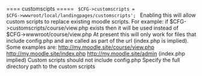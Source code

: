 ==== customscipts =====
<code>
	$CFG->customscripts = $CFG->wwwroot/local/landingpages/customscripts';
</code>
Enabling this will allow custom scripts to replace existing moodle scripts.
For example: if $CFG->customscripts/course/view.php exists then
it will be used instead of $CFG->wwwroot/course/view.php
At present this will only work for files that include config.php and are called
as part of the url (index.php is implied).
Some examples are:
      http://my.moodle.site/course/view.php
      http://my.moodle.site/index.php
     http://my.moodle.site/admin            (index.php implied)
 Custom scripts should not include config.php 
Specify the full directory path to the custom scripts


